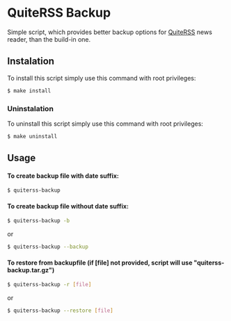 # QuiteRSS Backup

Simple script, which provides better backup options for [QuiteRSS](https://quiterss.org) news reader, than the build-in one.

## Instalation
To install this script simply use this command with root privileges:
```sh
$ make install
```

### Uninstalation
To uninstall this script simply use this command with root privileges:
```sh
$ make uninstall
```

## Usage
#### To create backup file with date suffix:
```sh
$ quiterss-backup
```
#### To create backup file without date suffix:
```sh
$ quiterss-backup -b
```
or
```sh
$ quiterss-backup --backup
```
#### To restore from backupfile (if [file] not provided, script will use "quiterss-backup.tar.gz")
```sh
$ quiterss-backup -r [file]
```
or
```sh
$ quiterss-backup --restore [file]
```
